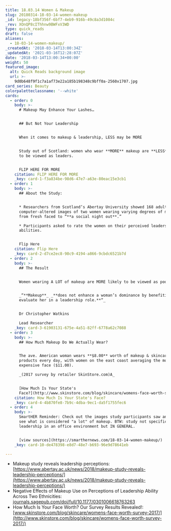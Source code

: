 ```yaml
---
title: 18.03.14 Women & Makeup
slug: 20180314-18-03-14-women-makeup
_id: legacy-18bf356f-6bf7-4eb9-916b-49c8a3d1084c
_rev: XOnQP8cIThhnw9BWFxV3WD
type: quick_reads
draft: false
aliases:
  - 18-03-14-women-makeup/
_createdAt: '2018-03-14T13:00:34Z'
_updatedAt: '2021-03-16T12:28:07Z'
date: '2018-03-14T13:00:34+00:00'
weight: 50
featured_image:
  alt: Quick Reads background image
  url: >-
    9d0b648f9f1c7a1af73e22a185b198348c9bff0a-2560x1707.jpg
card_series: Beauty
colorpaletteclassname: '--white'
cards:
  - order: 0
    body: >-
      # Makeup May Enhance Your Lashes…


      ## But Not Your Leadership


      When it comes to makeup & leadership, LESS may be MORE


      Study out of Scotland: women who wear **MORE** makeup are **LESS** likely
      to be viewed as leaders.


      FLIP HERE FOR MORE
    citation: FLIP HERE FOR MORE
    _key: card-1-f3a834be-98d6-47e7-a63e-80eac15e3cb1
  - order: 1
    body: >-
      ## About the Study:


      * Researchers from Scotland’s Abertay University showed 168 adults
      computer-altered images of two women wearing varying degrees of makeup
      from fresh faced to “**a social night out**.”

      * Participants asked to rate the women on their perceived leadership
      abilities.


      Flip Here
    citation: Flip Here
    _key: card-2-d7ce2ec8-98c9-4194-a866-9cbdc6521b7d
  - order: 2
    body: >-
      ## The Result


      Women wearing A LOT of makeup are MORE likely to be viewed as poor leaders


      _“**Makeup**_ _**does not enhance a woman’s dominance by benefiting how we
      evaluate her in a leadership role.**“_


      Dr Christopher Watkins  

      Lead Researcher
    _key: card-3-61903131-675e-4a51-82ff-6778a62c7088
  - order: 3
    body: >-
      ## How Much Makeup Do We Actually Wear?


      The ave. American woman wears **$8.00** worth of makeup & skincare
      products every day, with women on the east coast averaging the most
      expensive face ($11.00).  

      _(2017 survey by retailer SkinStore.com)A_


      [How Much Is Your State's
      Face?](http://www.skinstore.com/blog/skincare/womens-face-worth-survey-2017/)
    citation: How Much Is Your State's Face?
    _key: card-4-4b870fe8-7b9c-4dba-9ec1-da5f1755fec6
  - order: 4
    body: >-
      SmartHER Reminder: Check out the images study participants saw and you'll
      see what is considered "a lot" of makeup. BTW: study not specific to
      leadership in an office environment but IN GENERAL.


      [view sources](https://smarthernews.com/18-03-14-women-makeup/)
    _key: card-10-de478398-e8d7-48e7-b693-96e9d78641eb

---
```

* Makeup study reveals leadership perceptions: [https://www.abertay.ac.uk/news/2018/makeup-study-reveals-leadership-perceptions/](https://www.abertay.ac.uk/news/2018/makeup-study-reveals-leadership-perceptions/)
* Negative Effects of Makeup Use on Perceptions of Leadership Ability Across Two Ethnicities: [journals.sagepub.com/doi/full/10.1177/0301006618763263](http://journals.sagepub.com/doi/full/10.1177/0301006618763263)
* How Much Is Your Face Worth? Our Survey Results Revealed!: [www.skinstore.com/blog/skincare/womens-face-worth-survey-2017/](http://www.skinstore.com/blog/skincare/womens-face-worth-survey-2017/)